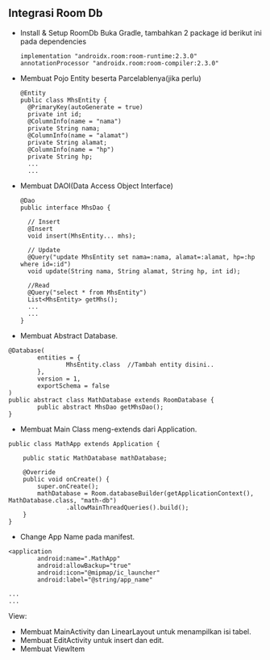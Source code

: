 ## Integrasi Room Db

- Install & Setup RoomDb
	Buka Gradle, tambahkan 2 package id berikut ini pada dependencies
  ```
  implementation "androidx.room:room-runtime:2.3.0"
  annotationProcessor "androidx.room:room-compiler:2.3.0"
  ```

- Membuat Pojo Entity beserta Parcelablenya(jika perlu)
  ```
  @Entity
  public class MhsEntity {
    @PrimaryKey(autoGenerate = true)
    private int id;
    @ColumnInfo(name = "nama")
    private String nama;
    @ColumnInfo(name = "alamat")
    private String alamat;
    @ColumnInfo(name = "hp")
    private String hp;
    ...
    ...
  ```
- Membuat DAOI(Data Access Object Interface)
  ```
  @Dao
  public interface MhsDao {

    // Insert
    @Insert
    void insert(MhsEntity... mhs);

    // Update
    @Query("update MhsEntity set nama=:nama, alamat=:alamat, hp=:hp where id=:id")
    void update(String nama, String alamat, String hp, int id);

    //Read
    @Query("select * from MhsEntity")
    List<MhsEntity> getMhs();
    ...
    ...
  }
  ```
- Membuat Abstract Database.
```
@Database(
        entities = {
                MhsEntity.class  //Tambah entity disini..
        },
        version = 1,
        exportSchema = false
)
public abstract class MathDatabase extends RoomDatabase {
        public abstract MhsDao getMhsDao();
}
```
- Membuat Main Class meng-extends dari Application.
```
public class MathApp extends Application {

    public static MathDatabase mathDatabase;

    @Override
    public void onCreate() {
        super.onCreate();
        mathDatabase = Room.databaseBuilder(getApplicationContext(), MathDatabase.class, "math-db")
                .allowMainThreadQueries().build();
    }
}
```
- Change App Name pada manifest.
```
<application
        android:name=".MathApp"
        android:allowBackup="true"
        android:icon="@mipmap/ic_launcher"
        android:label="@string/app_name"
    
...
...
```
View:
- Membuat MainActivity dan LinearLayout untuk menampilkan isi tabel.
- Membuat EditActivity untuk insert dan edit.
- Membuat ViewItem


